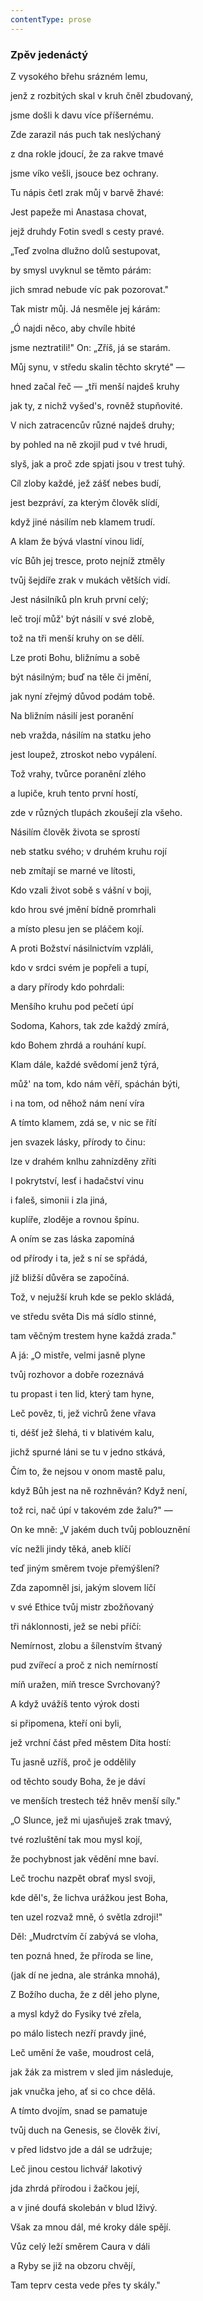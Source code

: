 ```yaml
---
contentType: prose
---
```


<section>

### Zpěv jedenáctý

Z vysokého břehu srázném lemu,

jenž z rozbitých skal v kruh čněl zbudovaný,

jsme došli k davu více příšernému.

</section>

<section>

Zde zarazil nás puch tak neslýchaný

z dna rokle jdoucí, že za rakve tmavé

jsme víko vešli, jsouce bez ochrany.

</section>

<section>

Tu nápis četl zrak můj v barvě žhavé:

Jest papeže mi Anastasa chovat,

jejž druhdy Fotin svedl s cesty pravé.

</section>

<section>

„Teď zvolna dlužno dolů sestupovat,

by smysl uvyknul se těmto párám:

jich smrad nebude víc pak pozorovat."

</section>

<section>

Tak mistr můj. Já nesměle jej kárám:

„Ó najdi něco, aby chvíle hbité

jsme neztratili!" On: „Zříš, já se starám.

</section>

<section>

Můj synu, v středu skalin těchto skryté" —

hned začal řeč — „tři menší najdeš kruhy

jak ty, z nichž vyšed's, rovněž stupňovité.

</section>

<section>

V nich zatracencův různé najdeš druhy;

by pohled na ně zkojil pud v tvé hrudi,

slyš, jak a proč zde spjati jsou v trest tuhý.

</section>

<section>

Cíl zloby každé, jež zášť nebes budí,

jest bezpráví, za kterým člověk slídí,

když jiné násilím neb klamem trudí.

</section>

<section>

A klam že bývá vlastní vinou lidí,

víc Bůh jej tresce, proto nejníž ztměly

tvůj šejdíře zrak v mukách větších vidí.

</section>

<section>

Jest násilníků pln kruh první celý;

leč trojí můž' být násilí v své zlobě,

tož na tři menší kruhy on se dělí.

</section>

<section>

Lze proti Bohu, bližnímu a sobě

být násilným; buď na těle či jmění,

jak nyní zřejmý důvod podám tobě.

</section>

<section>

Na bližním násilí jest poranění

neb vražda, násilím na statku jeho

jest loupež, ztroskot nebo vypálení.

</section>

<section>

Tož vrahy, tvůrce poranění zlého

a lupiče, kruh tento první hostí,

zde v různých tlupách zkoušejí zla všeho.

</section>

<section>

Násilím člověk života se sprostí

neb statku svého; v druhém kruhu rojí

neb zmítají se marné ve lítosti,

</section>

<section>

Kdo vzali život sobě s vášní v boji,

kdo hrou své jmění bídně promrhali

a místo plesu jen se pláčem kojí.

</section>

<section>

A proti Božství násilnictvím vzpláli,

kdo v srdci svém je popřeli a tupí,

a dary přírody kdo pohrdali:

</section>

<section>

Menšího kruhu pod pečetí úpí

Sodoma, Kahors, tak zde každý zmírá,

kdo Bohem zhrdá a rouhání kupí.

</section>

<section>

Klam dále, každé svědomí jenž týrá,

můž' na tom, kdo nám věří, spáchán býti,

i na tom, od něhož nám není víra

</section>

<section>

A tímto klamem, zdá se, v nic se řítí

jen svazek lásky, přírody to činu:

lze v drahém knlhu zahnízděny zříti

</section>

<section>

I pokrytství, lesť i hadačství vinu

i faleš, simonii i zla jiná,

kuplíře, zloděje a rovnou špínu.

</section>

<section>

A oním se zas láska zapomíná

od přírody i ta, jež s ní se spřádá,

jíž bližší důvěra se započíná.

</section>

<section>

Tož, v nejužší kruh kde se peklo skládá,

ve středu světa Dis má sídlo stinné,

tam věčným trestem hyne každá zrada."

</section>

<section>

A já: „O mistře, velmi jasně plyne

tvůj rozhovor a dobře rozeznává

tu propast i ten lid, který tam hyne,

</section>

<section>

Leč pověz, ti, jež vichrů žene vřava

ti, déšť jež šlehá, ti v blativém kalu,

jichž spurné láni se tu v jedno stkává,

</section>

<section>

Čím to, že nejsou v onom mastě palu,

když Bůh jest na ně rozhněván? Když není,

tož rci, nač úpí v takovém zde žalu?" —

</section>

<section>

On ke mně: „V jakém duch tvůj poblouznění

víc nežli jindy těká, aneb klíčí

teď jiným směrem tvoje přemýšlení?

</section>

<section>

Zda zapomněl jsi, jakým slovem líčí

v své Ethice tvůj mistr zbožňovaný

tři náklonnosti, jež se nebi příčí:

</section>

<section>

Nemírnost, zlobu a šílenstvím štvaný

pud zvířecí a proč z nich nemírností

míň uražen, míň tresce Svrchovaný?

</section>

<section>

A když uvážíš tento výrok dosti

si připomena, kteří oni byli,

jež vrchní část před městem Dita hostí:

</section>

<section>

Tu jasně uzříš, proč je oddělily

od těchto soudy Boha, že je dáví

ve menších trestech též hněv menší síly."

</section>

<section>

„O Slunce, jež mi ujasňuješ zrak tmavý,

tvé rozluštění tak mou mysl kojí,

že pochybnost jak vědění mne baví.

</section>

<section>

Leč trochu nazpět obrať mysl svoji,

kde děl's, že lichva urážkou jest Boha,

ten uzel rozvaž mně, ó světla zdroji!"

</section>

<section>

Děl: „Mudrctvím čí zabývá se vloha,

ten pozná hned, že příroda se line,

(jak dí ne jedna, ale stránka mnohá),

</section>

<section>

Z Božího ducha, že z děl jeho plyne,

a mysl když do Fysiky tvé zřela,

po málo listech nezří pravdy jiné,

</section>

<section>

Leč umění že vaše, moudrost celá,

jak žák za mistrem v sled jim následuje,

jak vnučka jeho, ať si co chce dělá.

</section>

<section>

A tímto dvojím, snad se pamatuje

tvůj duch na Genesis, se člověk živí,

v před lidstvo jde a dál se udržuje;

</section>

<section>

Leč jinou cestou lichvář lakotivý

jda zhrdá přírodou i žačkou její,

a v jiné doufá skolebán v blud lživý.

</section>

<section>

Však za mnou dál, mé kroky dále spějí.

Vůz celý leží směrem Caura v dáli

a Ryby se již na obzoru chvějí,

</section>

<section>

Tam teprv cesta vede přes ty skály."

</section>
